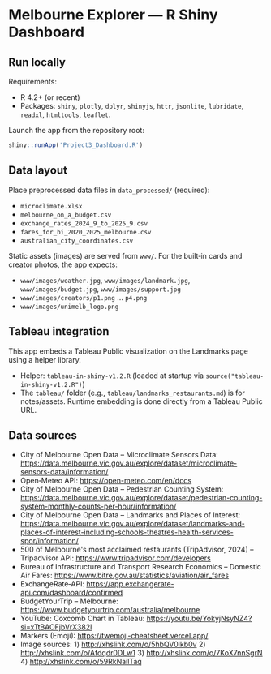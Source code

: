 Melbourne Explorer — R Shiny Dashboard
=====================================

Run locally
-----------
Requirements:

- R 4.2+ (or recent)
- Packages: `shiny`, `plotly`, `dplyr`, `shinyjs`, `httr`, `jsonlite`, `lubridate`, `readxl`, `htmltools`, `leaflet`.

Launch the app from the repository root:

```r
shiny::runApp('Project3_Dashboard.R')
```

Data layout
-----------
Place preprocessed data files in `data_processed/` (required):

- `microclimate.xlsx`
- `melbourne_on_a_budget.csv`
- `exchange_rates_2024_9_to_2025_9.csv`
- `fares_for_bi_2020_2025_melbourne.csv`
- `australian_city_coordinates.csv`

Static assets (images) are served from `www/`. For the built‑in cards and creator photos, the app expects:

- `www/images/weather.jpg`, `www/images/landmark.jpg`, `www/images/budget.jpg`, `www/images/support.jpg`
- `www/images/creators/p1.png` … `p4.png`
- `www/images/unimelb_logo.png`


Tableau integration
-------------------
This app embeds a Tableau Public visualization on the Landmarks page using a helper library.

- Helper: `tableau-in-shiny-v1.2.R` (loaded at startup via `source("tableau-in-shiny-v1.2.R")`)
- The `tableau/` folder (e.g., `tableau/landmarks_restaurants.md`) is for notes/assets. Runtime embedding is done directly from a Tableau Public URL.


Data sources
------------
- City of Melbourne Open Data – Microclimate Sensors Data: https://data.melbourne.vic.gov.au/explore/dataset/microclimate-sensors-data/information/
- Open‑Meteo API: https://open-meteo.com/en/docs
- City of Melbourne Open Data – Pedestrian Counting System: https://data.melbourne.vic.gov.au/explore/dataset/pedestrian-counting-system-monthly-counts-per-hour/information/
- City of Melbourne Open Data – Landmarks and Places of Interest: https://data.melbourne.vic.gov.au/explore/dataset/landmarks-and-places-of-interest-including-schools-theatres-health-services-spor/information/
- 500 of Melbourne's most acclaimed restaurants (TripAdvisor, 2024) – Tripadvisor API: https://www.tripadvisor.com/developers
- Bureau of Infrastructure and Transport Research Economics – Domestic Air Fares: https://www.bitre.gov.au/statistics/aviation/air_fares
- ExchangeRate‑API: https://app.exchangerate-api.com/dashboard/confirmed
- BudgetYourTrip – Melbourne: https://www.budgetyourtrip.com/australia/melbourne
- YouTube: Coxcomb Chart in Tableau: https://youtu.be/YokyjNsyNZ4?si=xTtBAOFjbVrX382l
- Markers (Emoji): https://twemoji-cheatsheet.vercel.app/
- Image sources: 1) http://xhslink.com/o/5hbQV0lkb0v  2) http://xhslink.com/o/Afdqdr0DLw1  3) http://xhslink.com/o/7KoX7nnSgrN  4) http://xhslink.com/o/59RkNailTaq
